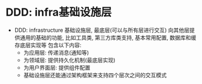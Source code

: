 # DDD: infra基础设施层

- DDD: infrastructure 基础设施层, 最底层(可以与所有层进行交互)
向其他层提供通用的基础的功能, 比如工具类, 第三方库类支持, 基本常用配置, 数据库和缓存底层实现等
包含以下内容:
    - 为应用层: 传递消息(通知等)
    - 为领域层: 提供持久化机制(最底层实现)
    - 为用户界面层: 提供组件配置
    - 基础设施层还能通过架构框架来支持四个层次之间的交互模式